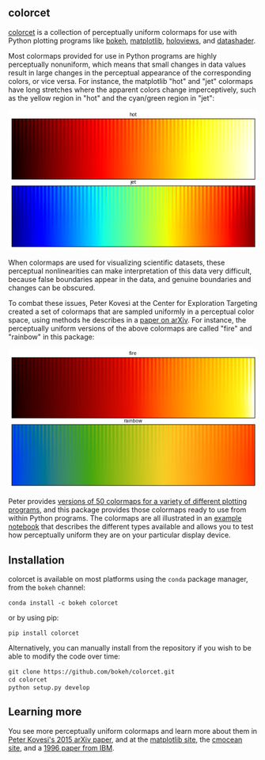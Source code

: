 colorcet
--------

[colorcet](https://github.com/bokeh/colorcet) is a collection of
perceptually uniform colormaps for use with Python plotting programs like
[bokeh](http://bokeh.pydata.org),
[matplotlib](http://matplotlib.org),
[holoviews](http://holoviews.org), and
[datashader](https://github.com/bokeh/datashader).

Most colormaps provided for use in Python programs are highly
perceptually nonuniform, which means that small changes in data values
result in large changes in the perceptual appearance of the
corresponding colors, or vice versa.  For instance, the matplotlib
"hot" and "jet" colormaps have long stretches where the apparent
colors change imperceptively, such as the yellow region in "hot" and
the cyan/green region in "jet":

![hot/jet](doc/images/hot_jet.png)

When colormaps are used for visualizing scientific datasets, these
perceptual nonlinearities can make interpretation of this data very
difficult, because false boundaries appear in the data, and genuine
boundaries and changes can be obscured.

To combat these issues, Peter Kovesi at the Center for Exploration
Targeting created a set of colormaps that are sampled uniformly in a
perceptual color space, using methods he describes in a [paper on
arXiv](https://arxiv.org/abs/1509.03700).  For instance, the
perceptually uniform versions of the above colormaps are called "fire"
and "rainbow" in this package:

![fire/rainbow](doc/images/fire_rainbow.png)

Peter provides [versions of 50 colormaps for a variety of different
plotting programs](http://peterkovesi.com/projects/colourmaps), and
this package provides those colormaps ready to use from within Python
programs.  The colormaps are all illustrated in an [example
notebook](https://bokeh.github.io/colorcet) that describes the different types available
and allows you to test how perceptually uniform they are on your
particular display device.


## Installation

colorcet is available on most platforms using the `conda` package manager,
from the `bokeh` channel:

```
conda install -c bokeh colorcet
```

or by using pip:

```
pip install colorcet
```

Alternatively, you can manually install from the repository if you
wish to be able to modify the code over time:

```
git clone https://github.com/bokeh/colorcet.git
cd colorcet
python setup.py develop
```

## Learning more

You see more perceptually uniform colormaps and learn more about them
in [Peter Kovesi's 2015 arXiv paper](https://arxiv.org/pdf/1509.03700v1.pdf),
and at the [matplotlib site](https://bids.github.io/colormap/),
the [cmocean site](http://matplotlib.org/cmocean/), and a 
[1996 paper from IBM](http://www.research.ibm.com/people/l/lloydt/color/color.HTM).
